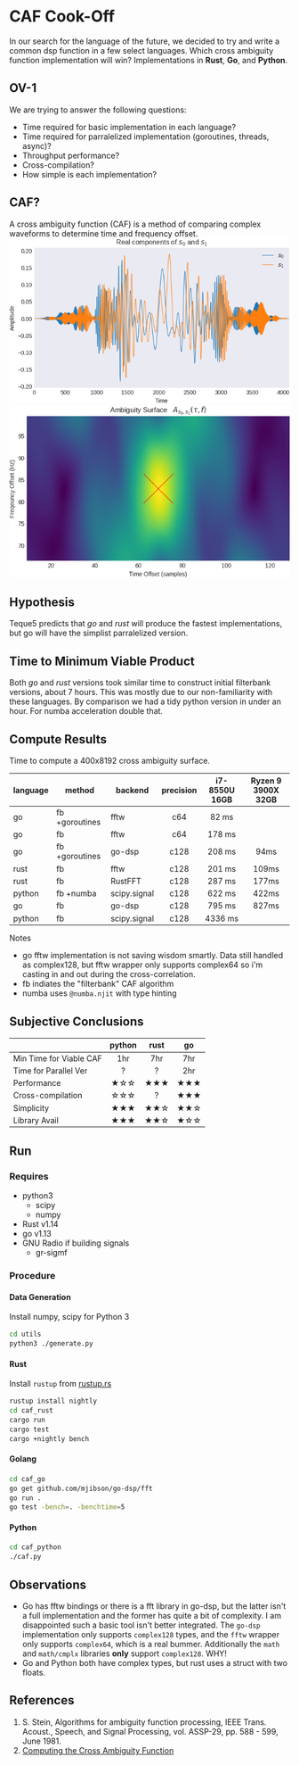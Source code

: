 # CAF Cook-Off
In our search for the language of the future, we decided to try and write a common dsp function in a few select languages. Which cross ambiguity function implementation will win? Implementations in **Rust**, **Go**, and **Python**.

## OV-1
We are trying to answer the following questions:
* Time required for basic implementation in each language?
* Time required for parralelized implementation (goroutines, threads, async)?
* Throughput performance?
* Cross-compilation?
* How simple is each implementation?

## CAF?
A cross ambiguity function (CAF) is a method of comparing complex waveforms to determine time and frequency offset.
![Signals Under Test](/docs/s0s1-time.png)
![CAF Surface](/docs/s0s1-caf.png)

## Hypothesis
Teque5 predicts that *go* and *rust* will produce the fastest implementations, but go will have the simplist parralelized version.

## Time to Minimum Viable Product
Both *go* and *rust* versions took similar time to construct initial filterbank versions, about 7 hours. This was mostly due to our non-familiarity with these languages. By comparison we had a tidy python version in under an hour. For numba acceleration double that.

## Compute Results
Time to compute a 400x8192 cross ambiguity surface.

| language | method         | backend      | precision | i7-8550U 16GB | Ryzen 9 3900X 32GB |
|----------|----------------|--------------|:---------:|:-------------:|:------------------:|
| go       | fb +goroutines | fftw         |     c64   |      82 ms    |                    |
| go       | fb             | fftw         |     c64   |     178 ms    |                    |
| go       | fb +goroutines | go-dsp       |    c128   |     208 ms    |         94ms       |
| rust     | fb             | fftw         |    c128   |     201 ms    |        109ms       |
| rust     | fb             | RustFFT      |    c128   |     287 ms    |        177ms       |
| python   | fb +numba      | scipy.signal |    c128   |     622 ms    |        422ms       |
| go       | fb             | go-dsp       |    c128   |     795 ms    |        827ms       |
| python   | fb             | scipy.signal |    c128   |    4336 ms    |                    |

Notes
* go fftw implementation is not saving wisdom smartly. Data still handled as complex128, but fftw wrapper only supports complex64 so i'm casting in and out during the cross-correlation.
* fb indiates the "filterbank" CAF algorithm
* numba uses `@numba.njit` with type hinting

## Subjective Conclusions
|                         | python | rust |  go  |
|-------------------------|:------:|:----:|:----:|
| Min Time for Viable CAF |   1hr  |  7hr |  7hr |
| Time for Parallel Ver   |    ?   |   ?  |  2hr |
| Performance             |  ★☆☆ | ★★★ | ★★★ |
| Cross-compilation       |  ☆☆☆ |   ?  | ★★★ |
| Simplicity              |  ★★★ | ★★☆ | ★★☆ |
| Library Avail           |  ★★★ | ★★☆ | ★☆☆ |

## Run
### Requires
* python3
    * scipy
    * numpy
* Rust v1.14
* go v1.13
* GNU Radio if building signals
    * gr-sigmf

### Procedure
#### Data Generation
Install numpy, scipy for Python 3
```bash
cd utils
python3 ./generate.py
```
#### Rust
Install `rustup` from [rustup.rs](https://rustup.rs/)
```bash
rustup install nightly
cd caf_rust
cargo run
cargo test
cargo +nightly bench
```
#### Golang
```bash
cd caf_go
go get github.com/mjibson/go-dsp/fft
go run .
go test -bench=. -benchtime=5
```
#### Python
```bash
cd caf_python
./caf.py
```

## Observations
* Go has fftw bindings or there is a fft library in go-dsp, but the latter isn't a full implementation and the former has quite a bit of complexity. I am disappointed such a basic tool isn't better integrated. The `go-dsp` implementation only supports `complex128` types, and the `fftw` wrapper only supports `complex64`, which is a real bummer. Additionally the `math` and `math/cmplx` libraries **only** support `complex128`. WHY!
* Go and Python both have complex types, but rust uses a struct with two floats.

## References
1) S. Stein, Algorithms for ambiguity function processing,  IEEE Trans. Acoust., Speech, and Signal Processing, vol. ASSP-29, pp. 588 - 599, June 1981.
2) [Computing the Cross Ambiguity Function](http://ws.binghamton.edu/fowler/Fowler%20Personal%20Page/Publications_files/MS_Thesis_Chris_Yatrakis.pdf)
